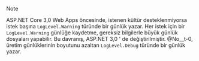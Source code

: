 > [!NOTE]
> ASP.NET Core 3,0 Web Apps öncesinde, istenen kültür desteklenmiyorsa istek başına `LogLevel.Warning` türünde bir günlük yazar. Her istek için bir `LogLevel.Warning` günlüğe kaydetme, gereksiz bilgilerle büyük günlük dosyaları yapabilir. Bu davranış, ASP.NET 3,0 ' de değiştirilmiştir. @No__t-0, üretim günlüklerinin boyutunu azaltan `LogLevel.Debug` türünde bir günlük yazar.